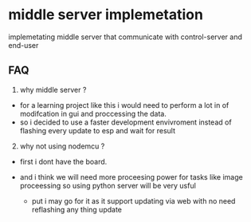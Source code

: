 # middle server implemetation

implemetating middle server that communicate with control-server and end-user





## FAQ

1. why middle server ?
* for a learning project like this i would need to perform a lot in of modifcation in gui and proccessing the data.
* so i decided to use a faster development envivroment instead of flashing every update to esp and wait for result

2. why not using nodemcu ?
* first i dont have the board.
* and  i think we will need more proceesing power for tasks like image proceessing so using python server will be very usful

    *  put i may go for it as it support updating via web with no need reflashing any thing update